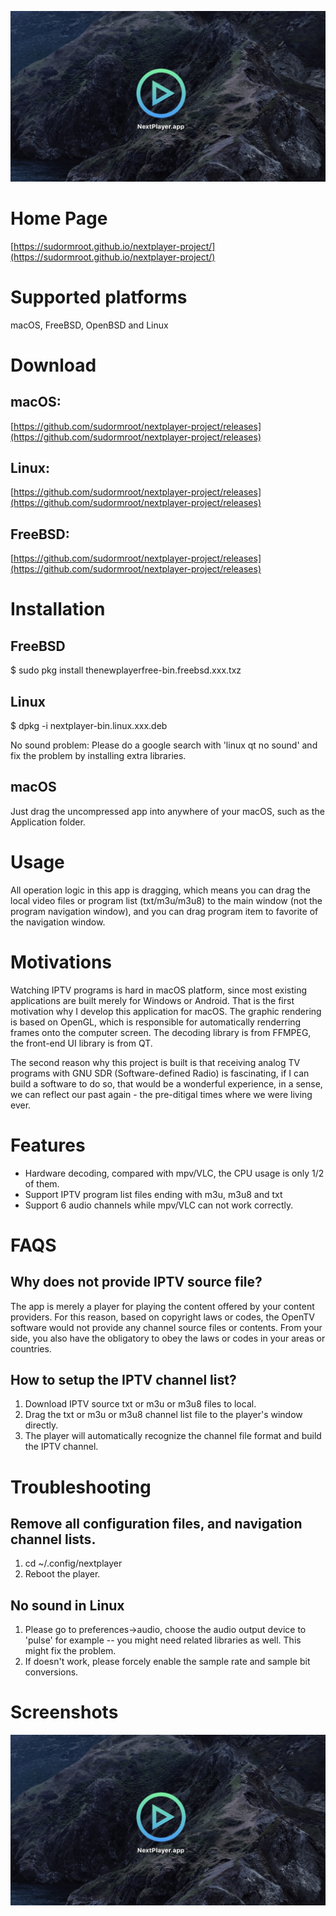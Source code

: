 ![Image text](screenshots/screenshot1.jpg)



# Home Page
[https://sudormroot.github.io/nextplayer-project/](https://sudormroot.github.io/nextplayer-project/)


# Supported platforms

macOS, FreeBSD, OpenBSD and Linux

# Download
## macOS:
[https://github.com/sudormroot/nextplayer-project/releases](https://github.com/sudormroot/nextplayer-project/releases)

## Linux:
[https://github.com/sudormroot/nextplayer-project/releases](https://github.com/sudormroot/nextplayer-project/releases)

## FreeBSD:
[https://github.com/sudormroot/nextplayer-project/releases](https://github.com/sudormroot/nextplayer-project/releases)

# Installation
## FreeBSD
$ sudo pkg install thenewplayerfree-bin.freebsd.xxx.txz

## Linux 
$ dpkg -i nextplayer-bin.linux.xxx.deb



No sound problem:
Please do a google search with 'linux qt no sound' and fix the problem by installing extra libraries.

## macOS
Just drag the uncompressed app into anywhere of your macOS, such as the Application folder.


# Usage
All operation logic in this app is dragging, which means you can drag the local video files or program list (txt/m3u/m3u8) to the main window (not the program navigation window), and you can drag program item to favorite of the navigation window.

# Motivations

Watching IPTV programs is hard in macOS platform, since most existing applications are built merely for Windows or Android. That is the first motivation why I develop this application for macOS. The graphic rendering is based on OpenGL, which is responsible for automatically renderring frames onto the computer screen. The decoding library is from FFMPEG, the front-end UI library is from QT.

The second reason why this project is built is that receiving analog TV programs with GNU SDR (Software-defined Radio) is fascinating, if I can build a software to do so, that would be a wonderful experience, in a sense, we can reflect our past again - the pre-ditigal times where we were living ever.

# Features
* Hardware decoding, compared with mpv/VLC, the CPU usage is only 1/2 of them.
* Support IPTV program list files ending with m3u, m3u8 and txt
* Support 6 audio channels while mpv/VLC can not work correctly.

# FAQS
## Why does not provide IPTV source file?
The app is merely a player for playing the content offered by your content providers. For this reason, based on copyright laws or codes, the OpenTV software would not provide any channel source files or contents. From your side, you also have the obligatory to obey the laws or codes in your areas or countries.


## How to setup the IPTV channel list?
1. Download IPTV source txt or m3u or m3u8 files to local.
2. Drag the txt or m3u or m3u8 channel list file to the player's window directly.
3. The player will automatically recognize the channel file format and build the IPTV channel.


# Troubleshooting

## Remove all configuration files, and navigation channel lists.
1. cd ~/.config/nextplayer
3. Reboot the player.

## No sound in Linux
1. Please go to preferences->audio, choose the audio output device to 'pulse' for example -- you might need related libraries as well. This might fix the problem.
2. If doesn't work, please forcely enable the sample rate and sample bit conversions.


# Screenshots

![screenshot1](screenshots/screenshot1.jpg)

